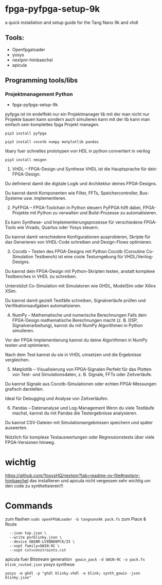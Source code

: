 # fpga-pyfpga-setup-9k
a quick installation and setup guide for the Tang Nano 9k and vhdl

## Tools:
- Openfpgaloader
- yosys
- nextpnr-himbaechel
- apicula

## Programming tools/libs
### Projektmanagement Python
- fpga-pyfpga-setup-9k



pyfpga ist im endeffekt nur ein Projektmanager lib mit der man nicht nur Projekte bauen kann sondern auch simulieren kann mit der lib kann man einfach sein komplettes fpga Projekt managen.
```
pip3 install pyfpga
```

```
pip3 install cocotb numpy matplotlib pandas
```

libary fuer schnelles prototypen von HDL in python convertiert in verilog
```
pip3 install nmigen
```

1. VHDL – FPGA-Design und Synthese
VHDL ist die Hauptsprache für dein FPGA-Design.

Du definierst damit die digitale Logik und Architektur deines FPGA-Designs.

Du kannst damit Komponenten wie Filter, FFTs, Speichercontroller, Bus-Systeme usw. implementieren.

2. PyFPGA – FPGA-Toolchain in Python steuern
PyFPGA hilft dabei, FPGA-Projekte mit Python zu verwalten und Build-Prozesse zu automatisieren.

Es kann Synthese- und Implementierungsprozesse für verschiedene FPGA-Tools wie Vivado, Quartus oder Yosys steuern.

Du kannst damit verschiedene Konfigurationen ausprobieren, Skripte für das Generieren von VHDL-Code schreiben und Design-Flows optimieren.

3. Cocotb – Testen des FPGA-Designs mit Python
Cocotb (Coroutine Co-Simulation Testbench) ist eine coole Testumgebung für VHDL/Verilog-Designs.

Du kannst dein FPGA-Design mit Python-Skripten testen, anstatt komplexe Testbenches in VHDL zu schreiben.

Unterstützt Co-Simulation mit Simulatoren wie GHDL, ModelSim oder Xilinx XSim.

Du kannst damit gezielt Testfälle schreiben, Signalverläufe prüfen und Verifikationsaufgaben automatisieren.

4. NumPy – Mathematische und numerische Berechnungen
Falls dein FPGA-Design mathematische Berechnungen macht (z. B. DSP, Signalverarbeitung), kannst du mit NumPy Algorithmen in Python simulieren.

Vor der FPGA-Implementierung kannst du deine Algorithmen in NumPy testen und optimieren.

Nach dem Test kannst du sie in VHDL umsetzen und die Ergebnisse vergleichen.

5. Matplotlib – Visualisierung von FPGA-Signalen
Perfekt für das Plotten von Test- und Simulationsdaten, z. B. Signale, FFTs oder Zeitverläufe.

Du kannst Signale aus Cocotb-Simulationen oder echten FPGA-Messungen grafisch darstellen.

Ideal für Debugging und Analyse von Zeitverläufen.

6. Pandas – Datenanalyse und Log-Management
Wenn du viele Testläufe machst, kannst du mit Pandas die Testergebnisse analysieren.

Du kannst CSV-Dateien mit Simulationsergebnissen speichern und später auswerten.

Nützlich für komplexe Testauswertungen oder Regressionstests über viele FPGA-Versionen hinweg.


# wichtig 
https://github.com/YosysHQ/nextpnr?tab=readme-ov-file#nextpnr-himbaechel
das installieren und apicula nicht vergessen sehr wichtig um den code zu synthetisieren!!!


# Commands
zum flashen
```sudo openFPGALoader -b tangnano9k pack.fs```
zum Place & Route
```nextpnr-himbaechel \
  --json top.json \
  --write pnrblinky.json \
  --device GW1NR-LV9QN88PC6/I5 \
  --vopt family=GW1N-9C \
  --vopt cst=constraints.cst
```
apicula fuer Bitstream generation
``` gowin_pack -d GW1N-9C -o pack.fs blink_routed.json```
yosys synthese
```
yosys -m ghdl -p "ghdl blinky.vhdl -e blink; synth_gowin -json blinky.json"
```
